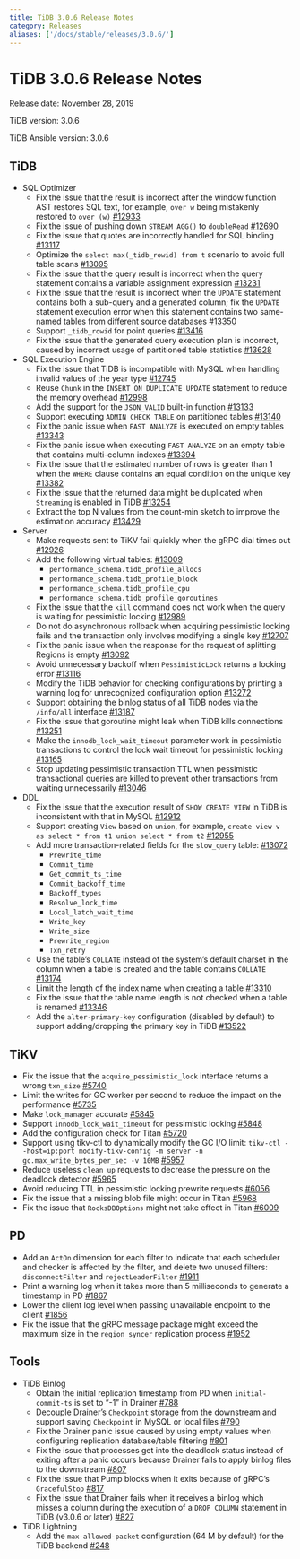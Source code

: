 ```yaml
---
title: TiDB 3.0.6 Release Notes
category: Releases
aliases: ['/docs/stable/releases/3.0.6/']
---
```


# TiDB 3.0.6 Release Notes

Release date: November 28, 2019

TiDB version: 3.0.6

TiDB Ansible version: 3.0.6

## TiDB

+ SQL Optimizer
    - Fix the issue that the result is incorrect after the window function AST restores SQL text, for example, `over w` being mistakenly restored to `over (w)` [#12933](https://github.com/pingcap/tidb/pull/12933)
    - Fix the issue of pushing down `STREAM AGG()` to `doubleRead` [#12690](https://github.com/pingcap/tidb/pull/12690)
    - Fix the issue that quotes are incorrectly handled for SQL binding [#13117](https://github.com/pingcap/tidb/pull/13117)
    - Optimize the `select max(_tidb_rowid) from t` scenario to avoid full table scans [#13095](https://github.com/pingcap/tidb/pull/13095)
    - Fix the issue that the query result is incorrect when the query statement contains a variable assignment expression [#13231](https://github.com/pingcap/tidb/pull/13231)
    - Fix the issue that the result is incorrect when the `UPDATE` statement contains both a sub-query and a generated column; fix the `UPDATE` statement execution error when this statement contains two same-named tables from different source databases [#13350](https://github.com/pingcap/tidb/pull/13350)
    - Support `_tidb_rowid` for point queries [#13416](https://github.com/pingcap/tidb/pull/13416)
    - Fix the issue that the generated query execution plan is incorrect, caused by incorrect usage of partitioned table statistics [#13628](https://github.com/pingcap/tidb/pull/13628)
+ SQL Execution Engine
    - Fix the issue that TiDB is incompatible with MySQL when handling invalid values of the year type [#12745](https://github.com/pingcap/tidb/pull/12745)
    - Reuse `Chunk` in the `INSERT ON DUPLICATE UPDATE` statement to reduce the memory overhead [#12998](https://github.com/pingcap/tidb/pull/12998)
    - Add the support for the `JSON_VALID` built-in function [#13133](https://github.com/pingcap/tidb/pull/13133)
    - Support executing `ADMIN CHECK TABLE` on partitioned tables [#13140](https://github.com/pingcap/tidb/pull/13140)
    - Fix the panic issue when `FAST ANALYZE` is executed on empty tables [#13343](https://github.com/pingcap/tidb/pull/13343)
    - Fix the panic issue when executing `FAST ANALYZE` on an empty table that contains multi-column indexes [#13394](https://github.com/pingcap/tidb/pull/13394)
    - Fix the issue that the estimated number of rows is greater than 1 when the `WHERE` clause contains an equal condition on the unique key [#13382](https://github.com/pingcap/tidb/pull/13382)
    - Fix the issue that the returned data might be duplicated when `Streaming` is enabled in TiDB [#13254](https://github.com/pingcap/tidb/pull/13254)
    - Extract the top N values from the count-min sketch to improve the estimation accuracy [#13429](https://github.com/pingcap/tidb/pull/13429)
+ Server
    - Make requests sent to TiKV fail quickly when the gRPC dial times out [#12926](https://github.com/pingcap/tidb/pull/12926)
    - Add the following virtual tables: [#13009](https://github.com/pingcap/tidb/pull/13009)
        - `performance_schema.tidb_profile_allocs`
        - `performance_schema.tidb_profile_block`
        - `performance_schema.tidb_profile_cpu`
        - `performance_schema.tidb_profile_goroutines`
    - Fix the issue that the `kill` command does not work when the query is waiting for pessimistic locking [#12989](https://github.com/pingcap/tidb/pull/12989)
    - Do not do asynchronous rollback when acquiring pessimistic locking fails and the transaction only involves modifying a single key [#12707](https://github.com/pingcap/tidb/pull/12707)
    - Fix the panic issue when the response for the request of splitting Regions is empty [#13092](https://github.com/pingcap/tidb/pull/13092)
    - Avoid unnecessary backoff when `PessimisticLock` returns a locking error [#13116](https://github.com/pingcap/tidb/pull/13116)
    - Modify the TiDB behavior for checking configurations by printing a warning log for unrecognized configuration option [#13272](https://github.com/pingcap/tidb/pull/13272)
    - Support obtaining the binlog status of all TiDB nodes via the `/info/all` interface [#13187](https://github.com/pingcap/tidb/pull/13187)
    - Fix the issue that goroutine might leak when TiDB kills connections [#13251](https://github.com/pingcap/tidb/pull/13251)
    - Make the `innodb_lock_wait_timeout` parameter work in pessimistic transactions to control the lock wait timeout for pessimistic locking [#13165](https://github.com/pingcap/tidb/pull/13165)
    - Stop updating pessimistic transaction TTL when pessimistic transactional queries are killed to prevent other transactions from waiting unnecessarily [#13046](https://github.com/pingcap/tidb/pull/13046)
+ DDL
    - Fix the issue that the execution result of `SHOW CREATE VIEW` in TiDB is inconsistent with that in MySQL [#12912](https://github.com/pingcap/tidb/pull/12912)
    - Support creating `View` based on `union`, for example, `create view v as select * from t1 union select * from t2` [#12955](https://github.com/pingcap/tidb/pull/12955)
    - Add more transaction-related fields for the `slow_query` table: [#13072](https://github.com/pingcap/tidb/pull/13072)
        - `Prewrite_time`
        - `Commit_time`
        - `Get_commit_ts_time`
        - `Commit_backoff_time`
        - `Backoff_types`
        - `Resolve_lock_time`
        - `Local_latch_wait_time`
        - `Write_key`
        - `Write_size`
        - `Prewrite_region`
        - `Txn_retry`
    - Use the table’s `COLLATE` instead of the system’s default charset in the column when a table is created and the table contains `COLLATE` [#13174](https://github.com/pingcap/tidb/pull/13174)
    - Limit the length of the index name when creating a table [#13310](https://github.com/pingcap/tidb/pull/13310)
    - Fix the issue that the table name length is not checked when a table is renamed [#13346](https://github.com/pingcap/tidb/pull/13346)
    - Add the `alter-primary-key` configuration (disabled by default) to support adding/dropping the primary key in TiDB [#13522](https://github.com/pingcap/tidb/pull/13522)

## TiKV

- Fix the issue that the `acquire_pessimistic_lock` interface returns a wrong `txn_size` [#5740](https://github.com/tikv/tikv/pull/5740)
- Limit the writes for GC worker per second to reduce the impact on the performance [#5735](https://github.com/tikv/tikv/pull/5735)
- Make `lock_manager` accurate [#5845](https://github.com/tikv/tikv/pull/5845)
- Support `innodb_lock_wait_timeout` for pessimistic locking [#5848](https://github.com/tikv/tikv/pull/5848)
- Add the configuration check for Titan [#5720](https://github.com/tikv/tikv/pull/5720)
- Support using tikv-ctl to dynamically modify the GC I/O limit: `tikv-ctl --host=ip:port modify-tikv-config -m server -n gc.max_write_bytes_per_sec -v 10MB` [#5957](https://github.com/tikv/tikv/pull/5957)
- Reduce useless `clean up` requests to decrease the pressure on the deadlock detector [#5965](https://github.com/tikv/tikv/pull/5965)
- Avoid reducing TTL in pessimistic locking prewrite requests [#6056](https://github.com/tikv/tikv/pull/6056)
- Fix the issue that a missing blob file might occur in Titan [#5968](https://github.com/tikv/tikv/pull/5968)
- Fix the issue that `RocksDBOptions` might not take effect in Titan [#6009](https://github.com/tikv/tikv/pull/6009)

## PD

- Add an `ActOn` dimension for each filter to indicate that each scheduler and checker is affected by the filter, and delete two unused filters: `disconnectFilter` and `rejectLeaderFilter` [#1911](https://github.com/pingcap/pd/pull/1911)
- Print a warning log when it takes more than 5 milliseconds to generate a timestamp in PD [#1867](https://github.com/pingcap/pd/pull/1867)
- Lower the client log level when passing unavailable endpoint to the client [#1856](https://github.com/pingcap/pd/pull/1856)
- Fix the issue that the gRPC message package might exceed the maximum size in the `region_syncer` replication process [#1952](https://github.com/pingcap/pd/pull/1952)

## Tools

+ TiDB Binlog
    - Obtain the initial replication timestamp from PD when `initial-commit-ts` is set to “-1” in Drainer [#788](https://github.com/pingcap/tidb-binlog/pull/788)
    - Decouple Drainer’s `Checkpoint` storage from the downstream and support saving `Checkpoint` in  MySQL or local files [#790](https://github.com/pingcap/tidb-binlog/pull/790)
    - Fix the Drainer panic issue caused by using empty values when configuring replication database/table filtering [#801](https://github.com/pingcap/tidb-binlog/pull/801)
    - Fix the issue that processes get into the deadlock status instead of exiting after a panic occurs because Drainer fails to apply binlog files to the downstream [#807](https://github.com/pingcap/tidb-binlog/pull/807)
    - Fix the issue that Pump blocks when it exits because of gRPC’s `GracefulStop` [#817](https://github.com/pingcap/tidb-binlog/pull/817)
    - Fix the issue that Drainer fails when it receives a binlog which misses a column during the execution of a `DROP COLUMN` statement in TiDB (v3.0.6 or later) [#827](https://github.com/pingcap/tidb-binlog/pull/827)
+ TiDB Lightning
    - Add the `max-allowed-packet` configuration (64 M by default) for the TiDB backend [#248](https://github.com/pingcap/tidb-lightning/pull/248)
